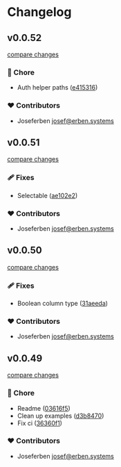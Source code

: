 # Changelog


## v0.0.52

[compare changes](https://github.com/joseferben/plainweb/compare/v0.0.51...v0.0.52)

### 🏡 Chore

- Auth helper paths ([e415316](https://github.com/joseferben/plainweb/commit/e415316))

### ❤️ Contributors

- Joseferben <josef@erben.systems>

## v0.0.51

[compare changes](https://github.com/joseferben/plainweb/compare/v0.0.50...v0.0.51)

### 🩹 Fixes

- Selectable ([ae102e2](https://github.com/joseferben/plainweb/commit/ae102e2))

### ❤️ Contributors

- Joseferben <josef@erben.systems>

## v0.0.50

[compare changes](https://github.com/joseferben/plainweb/compare/v0.0.49...v0.0.50)

### 🩹 Fixes

- Boolean column type ([31aeeda](https://github.com/joseferben/plainweb/commit/31aeeda))

### ❤️ Contributors

- Joseferben <josef@erben.systems>

## v0.0.49

[compare changes](https://github.com/joseferben/plainweb/compare/v0.0.48...v0.0.49)

### 🏡 Chore

- Readme ([03616f5](https://github.com/joseferben/plainweb/commit/03616f5))
- Clean up examples ([d3b8470](https://github.com/joseferben/plainweb/commit/d3b8470))
- Fix ci ([36360f1](https://github.com/joseferben/plainweb/commit/36360f1))

### ❤️ Contributors

- Joseferben <josef@erben.systems>

